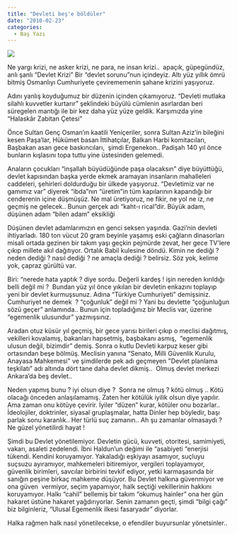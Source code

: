 ```yaml
---
title: "Devleti beş'e böldüler"
date: "2010-02-23"
categories: 
  - Baş Yazı
---
```


![](../uploads/image/osmanli-devlet-armasi2.gif)

Ne yargı krizi, ne asker krizi, ne para, ne insan krizi..  apaçık, güpegündüz, anlı şanlı “Devlet Krizi” Bir “devlet sorunu”nun içindeyiz. Altı yüz yıllık ömrü bitmiş Osmanlıyı Cumhuriyete çevirememenin şahane krizini yaşıyoruz.  
  
Adını yanlış koyduğumuz bir düzenin içinden çıkamıyoruz. “Devleti mutlaka silahlı kuvvetler kurtarır” şeklindeki büyülü cümlenin asırlardan beri süregelen mantığı ile bir kez daha yüz yüze geldik. Karşımızda yine “Halaskâr Zabitan Çetesi”  
  
Önce Sultan Genç Osman’ın kaatili Yeniçeriler, sonra Sultan Aziz’in bileğini kesen Paşa’lar, Hükümet basan İttihatçılar, Balkan Harbi komitacıları, Başbakan asan gece baskıncıları,  şimdi Ergenekon.. Padişah 140 yıl önce bunların kışlasını topa tuttu yine üstesinden gelemedi.    
  
Anaların çocukları “inşallah büyüdüğünde paşa olacaksın” diye büyüttüğü, devlet kapısından başka yerde ekmek aramayan insanların mahalleleri caddeleri, şehirleri doldurduğu bir ülkede yaşıyoruz. “Devletimiz var ne gamımız var” diyerek “ibda”nın “üretim”in tüm kapılarının kapandığı bir cenderenin içine düşmüşüz. Ne mal üretiyoruz, ne fikir, ne yol ne iz, ne geçmiş ne gelecek.. Bunun gerçek adı “kaht-ı rical”dir. Büyük adam, düşünen adam “bilen adam” eksikliği  
  
Düşünen devlet adamlarımızın en genci seksen yaşında. Gazi’nin devleti ihtiyarladı. 180 ton vücut 20 gram beyinle yaşamış eski çağların dinasorları misali ortada gezinen bir takım yaşı geçkin pejmürde zevat, her gece TV’lere çıkıp millete akıl dağıtıyor. Ortalık Babil kulesine döndü. Kimin ne dediği ?  neden dediği ? nasıl dediği ? ne amaçla dediği ? belirsiz. Söz yok, kelime yok, çapraz gürültü var.  
  
Biri: “nerede hata yaptık ? diye sordu. Değerli kardeş ! işin nereden kırıldığı belli değil mi ?  Bundan yüz yıl önce yıkılan bir devletin enkazını toplayıp yeni bir devlet kurmuşsunuz. Adına “Türkiye Cumhuriyeti” demişsiniz. Cumhuriyet ne demek  ? “çoğunluk” değil mi ? Yani bu devlette “çoğunluğun sözü geçer” anlamında.. Bunun için topladığınız bir Meclis var, üzerine “egemenlik ulusundur” yazmışsınız.

Aradan otuz küsür yıl geçmiş, bir gece yarısı birileri çıkıp o meclisi dağıtmış, vekilleri kovalamış, bakanları hapsetmiş, başbakanı asmış,  “egemenlik ulusun değil, bizimdir” demiş. Sonra o kutlu Devleti karpuz keser gibi ortasından beşe bölmüş. Meclisin yanına “Senato, Milli Güvenlik Kurulu, Anayasa Mahkemesi" ve şimdilerde pek adı geçmeyen "Devlet planlama teşkilatı” adı altında dört tane daha devlet dikmiş..  Olmuş devlet merkezi Ankara’da beş devlet..  
  
Neden yapmış bunu ? iyi olsun diye ?  Sonra ne olmuş ? kötü olmuş .. Kötü olacağı önceden anlaşılamamış. Zaten her kötülük iyilik olsun diye yapılır. Ama zaman onu kötüye çevirir. İyiler “düzen” kurar, kötüler onu bozarlar.. İdeolojiler, doktrinler, siyasal gruplaşmalar, hatta Dinler hep böyledir, başı parlak sonu karanlık.. Her türlü suç zamanın.. Ah şu zamanlar olmasaydı ? Ne güzel yönetilirdi hayat !  
  
Şimdi bu Devlet yönetilemiyor. Devletin gücü, kuvveti, otoritesi, samimiyeti, vakarı, asaleti zedelendi. İbni Haldun’un değimi ile “asabiyeti “enerjisi tükendi. Kendini koruyamıyor. Yakaladığı eşkiyayı asamıyor, suçluyu suçsuzu ayıramıyor, mahkemeleri bitiremiyor, vergileri toplayamıyor, güvenlik birimleri, savcılar birbirini tevkif ediyor, yetki karmaşasında bir sanığın peşine birkaç mahkeme düşüyor. Bu Devlet halkına güvenmiyor ve ona güven  vermiyor, seçim yapamıyor, halk seçtiği vekillerinin hakkını koruyamıyor. Halkı “cahil” bellemiş bir takım “okumuş hainler” ona her gün hakaret üstüne hakaret yağdırıyorlar. Senin zamanın geçti, şimdi “bilgi çağı” biz bilginleriz, “Ulusal Egemenlik ilkesi fasaryadır” diyorlar.    
  
Halka rağmen halk nasıl yönetilecekse, o efendiler buyursunlar yönetsinler..
